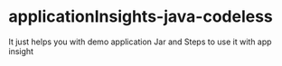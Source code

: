 # applicationInsights-java-codeless
It just helps you with demo application Jar and Steps to use it with app insight
